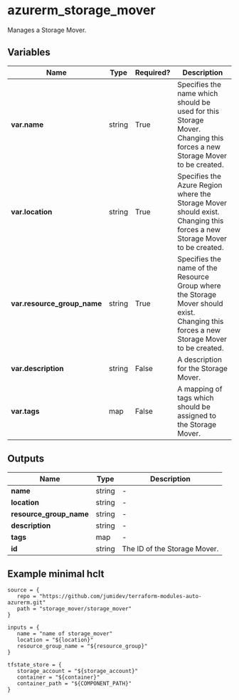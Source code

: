 # azurerm_storage_mover

Manages a Storage Mover.

## Variables

| Name | Type | Required? |  Description |
| ---- | ---- | --------- |  ----------- |
| **var.name** | string | True | Specifies the name which should be used for this Storage Mover. Changing this forces a new Storage Mover to be created. | 
| **var.location** | string | True | Specifies the Azure Region where the Storage Mover should exist. Changing this forces a new Storage Mover to be created. | 
| **var.resource_group_name** | string | True | Specifies the name of the Resource Group where the Storage Mover should exist. Changing this forces a new Storage Mover to be created. | 
| **var.description** | string | False | A description for the Storage Mover. | 
| **var.tags** | map | False | A mapping of tags which should be assigned to the Storage Mover. | 



## Outputs

| Name | Type | Description |
| ---- | ---- | --------- | 
| **name** | string  | - | 
| **location** | string  | - | 
| **resource_group_name** | string  | - | 
| **description** | string  | - | 
| **tags** | map  | - | 
| **id** | string  | The ID of the Storage Mover. | 

## Example minimal hclt

```hcl
source = {
   repo = "https://github.com/jumidev/terraform-modules-auto-azurerm.git" 
   path = "storage_mover/storage_mover" 
}

inputs = {
   name = "name of storage_mover" 
   location = "${location}" 
   resource_group_name = "${resource_group}" 
}

tfstate_store = {
   storage_account = "${storage_account}" 
   container = "${container}" 
   container_path = "${COMPONENT_PATH}" 
}


```